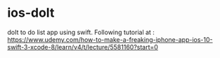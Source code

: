 # ios-doIt
doIt to do list app using swift. Following tutorial at :  https://www.udemy.com/how-to-make-a-freaking-iphone-app-ios-10-swift-3-xcode-8/learn/v4/t/lecture/5581160?start=0
